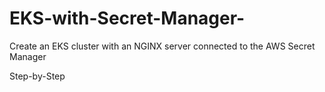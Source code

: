 # EKS-with-Secret-Manager-
Create an EKS cluster with an NGINX server connected to the AWS Secret Manager

Step-by-Step

